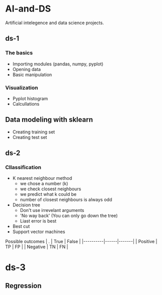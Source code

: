 # AI-and-DS
Artificial intelegence and data science projects.
## ds-1
### The basics
* Importing modules (pandas, numpy, pyplot)
* Opening data
* Basic manipulation
### Visualization
* Pyplot histogram
* Calcullations
## Data modeling with sklearn
* Creating training set
* Creating test set
## ds-2
### Cllassification
* K nearest neighbour method
  - we chose a number (k)
  - we check closest neighbours
  - we predict what k could be
  - number of closest neighbours is always odd
* Decision tree
  - Don't use irrevelant arguments
  - 'No way back' (You can only go down the tree)
  - Liast error is best
* Best cut
* Support vector machines

Possible outcomes
| .        | True | False |
|----------|------|-------|
| Positive | TP   | FP    |
| Negative | TN   | FN    |

# ds-3
## Regression